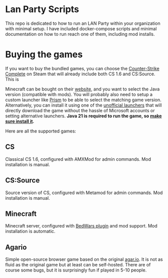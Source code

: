 # Lan Party Scripts

This repo is dedicated to how to run an LAN Party within your organization with minimal setup. I have included 
docker-compose scripts and minimal documentation on how to run reach one of them, including mod installs.

# Buying the games

If you want to buy the bundled games, you can choose the 
[Counter-Strike Complete](https://store.steampowered.com/bundle/236/CounterStrike_Complete/) on Steam that will already 
include both CS 1.6 and CS:Source. This is 

Minecraft can be bought on their [website](https://www.minecraft.net/en-us/store/minecraft-java-bedrock-edition-pc), and
you want to select the Java version (compatible with mods). You will probably also need to setup a custom launcher like
[Prism](https://prismlauncher.org/) to be able to select the matching game version. Alternatively, you can install 
it using one of the [unofficial launchers](https://github.com/fn2006/PollyMC) that will directly download the game 
without the hassle of Microsoft accounts or setting alternative launchers. **Java 21 is required to run the game, 
so [make sure install it](https://jdk.java.net/23/).**

Here are all the supported games:

## CS

Classical CS 1.6, configured with AMXMod for admin commands. Mod installation is manual.

## CS:Source

Source version of CS, configured with Metamod for admin commands.  Mod installation is manual.

## Minecraft

Minecraft server, configured with [BedWars plugin](https://github.com/ScreamingSandals/BedWars) and mod support. Mod 
installation is automatic.

## Agario

Simple open-source browser game based on the original [agar.io](https://agar.io/). It is not as fluid as the original
game but at least can be self-hosted. There are of course some bugs, but it is surprisingly fun if played in 5-10 
people.